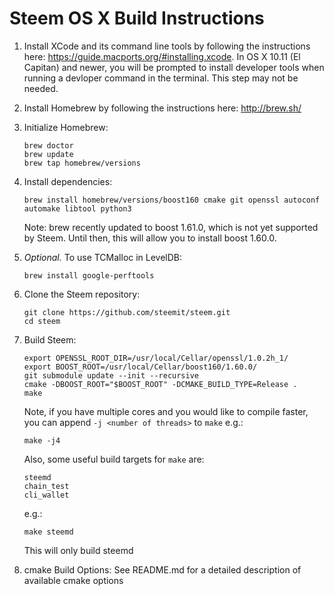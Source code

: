Steem OS X Build Instructions
===============================

1. Install XCode and its command line tools by following the instructions here: https://guide.macports.org/#installing.xcode.
   In OS X 10.11 (El Capitan) and newer, you will be prompted to install developer tools when running a devloper command in the terminal. This step may not be needed.


2. Install Homebrew by following the instructions here: http://brew.sh/

3. Initialize Homebrew:
   ```
   brew doctor
   brew update
   brew tap homebrew/versions
   ```

4. Install dependencies:
   ```
   brew install homebrew/versions/boost160 cmake git openssl autoconf automake libtool python3
   ```
   Note: brew recently updated to boost 1.61.0, which is not yet supported by Steem. Until then, this will allow you to
   install boost 1.60.0.


5. *Optional.* To use TCMalloc in LevelDB:
   ```
   brew install google-perftools
   ```

6. Clone the Steem repository:
   ```
   git clone https://github.com/steemit/steem.git
   cd steem
   ```

7. Build Steem:
   ```
   export OPENSSL_ROOT_DIR=/usr/local/Cellar/openssl/1.0.2h_1/
   export BOOST_ROOT=/usr/local/Cellar/boost160/1.60.0/
   git submodule update --init --recursive
   cmake -DBOOST_ROOT="$BOOST_ROOT" -DCMAKE_BUILD_TYPE=Release .
   make
   ```

   Note, if you have multiple cores and you would like to compile faster, you can append `-j <number of threads>` to `make` e.g.:
   ```
   make -j4
   ```

   Also, some useful build targets for `make` are:
   ```
   steemd
   chain_test
   cli_wallet
   ```

   e.g.:
   ```
   make steemd
   ```
   This will only build steemd

8. cmake Build Options:
   See README.md for a detailed description of available cmake options
